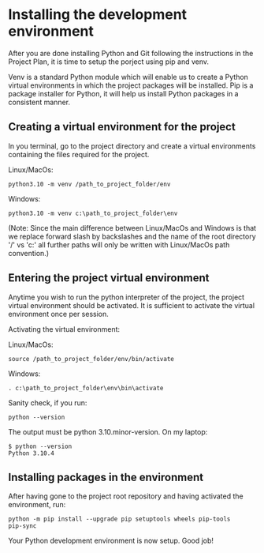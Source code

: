 # Installing the development environment

After you are done installing Python and Git following the instructions in the Project Plan, it is time to setup the porject using pip and venv.

Venv is a standard Python module which will enable us to create a Python virtual environments in which the project packages will be installed.
Pip is a package installer for Python, it will help us install Python packages in a consistent manner.

## Creating a virtual environment for the project

In you terminal, go to the project directory and create a virtual environments containing the files required for the project.

Linux/MacOs:

```console
python3.10 -m venv /path_to_project_folder/env
```

Windows:

```console
python3.10 -m venv c:\path_to_project_folder\env
```

(Note: Since the main difference between Linux/MacOs and Windows is that we replace forward slash by backslashes and the name of the root directory '/' vs 'c:\' all further paths will only be written with Linux/MacOs path convention.)

## Entering the project virtual environment

Anytime you wish to run the python interpreter of the project, the project virtual environment should be activated. It is sufficient to activate the virtual environment once per session.

Activating the virtual environment:

Linux/MacOs:

```console
source /path_to_project_folder/env/bin/activate
```

Windows:

```console
. c:\path_to_project_folder\env\bin\activate
```

Sanity check, if you run:

```console
python --version
```

The output must be python 3.10.minor-version.
On my laptop:

```console
$ python --version
Python 3.10.4
```

## Installing packages in the environment

After having gone to the project root repository and having activated the environment, run:

```console
python -m pip install --upgrade pip setuptools wheels pip-tools
pip-sync
```

Your Python development environment is now setup. Good job!
